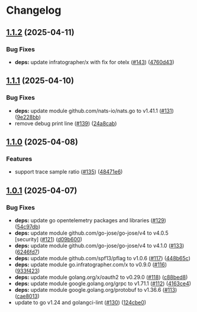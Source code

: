 # Changelog

## [1.1.2](https://github.com/infratographer/iam-runtime-infratographer/compare/v1.1.1...v1.1.2) (2025-04-11)


### Bug Fixes

* **deps:** update infratographer/x with fix for otelx ([#143](https://github.com/infratographer/iam-runtime-infratographer/issues/143)) ([4760d43](https://github.com/infratographer/iam-runtime-infratographer/commit/4760d43890db610eba91a4b17f16b4944756a43e))

## [1.1.1](https://github.com/infratographer/iam-runtime-infratographer/compare/v1.1.0...v1.1.1) (2025-04-10)


### Bug Fixes

* **deps:** update module github.com/nats-io/nats.go to v1.41.1 ([#131](https://github.com/infratographer/iam-runtime-infratographer/issues/131)) ([9e228bb](https://github.com/infratographer/iam-runtime-infratographer/commit/9e228bb533a3d6b8f270329d0b5912a59594b1f9))
* remove debug print line ([#139](https://github.com/infratographer/iam-runtime-infratographer/issues/139)) ([24a8cab](https://github.com/infratographer/iam-runtime-infratographer/commit/24a8cab0b0e319ff0fb7b57ea010b2465a1acf5d))

## [1.1.0](https://github.com/infratographer/iam-runtime-infratographer/compare/v1.0.1...v1.1.0) (2025-04-08)


### Features

* support trace sample ratio ([#135](https://github.com/infratographer/iam-runtime-infratographer/issues/135)) ([48471e6](https://github.com/infratographer/iam-runtime-infratographer/commit/48471e6d6448172b09d1a5a9d4af2f99cd6afc6e))

## [1.0.1](https://github.com/infratographer/iam-runtime-infratographer/compare/v1.0.0...v1.0.1) (2025-04-07)


### Bug Fixes

* **deps:** update go opentelemetry packages and libraries ([#129](https://github.com/infratographer/iam-runtime-infratographer/issues/129)) ([54c97db](https://github.com/infratographer/iam-runtime-infratographer/commit/54c97db3a04b883e40bfbd0a5c6e0d793fdef2cf))
* **deps:** update module github.com/go-jose/go-jose/v4 to v4.0.5 [security] ([#121](https://github.com/infratographer/iam-runtime-infratographer/issues/121)) ([d09b600](https://github.com/infratographer/iam-runtime-infratographer/commit/d09b600f6c49fabc71b097d5a0b922f8b0074f76))
* **deps:** update module github.com/go-jose/go-jose/v4 to v4.1.0 ([#133](https://github.com/infratographer/iam-runtime-infratographer/issues/133)) ([6246fd7](https://github.com/infratographer/iam-runtime-infratographer/commit/6246fd7279768867c2e66e4ebbb5c5f4e239d607))
* **deps:** update module github.com/spf13/pflag to v1.0.6 ([#117](https://github.com/infratographer/iam-runtime-infratographer/issues/117)) ([448b65c](https://github.com/infratographer/iam-runtime-infratographer/commit/448b65cd365ee7b722d733d13cb26bba93aeff78))
* **deps:** update module go.infratographer.com/x to v0.9.0 ([#116](https://github.com/infratographer/iam-runtime-infratographer/issues/116)) ([933f423](https://github.com/infratographer/iam-runtime-infratographer/commit/933f42319cd422d8b6f0f396bbb9ab2a85c8e319))
* **deps:** update module golang.org/x/oauth2 to v0.29.0 ([#118](https://github.com/infratographer/iam-runtime-infratographer/issues/118)) ([c88bed8](https://github.com/infratographer/iam-runtime-infratographer/commit/c88bed8617d18a0a72adb504cfe4e257830ce037))
* **deps:** update module google.golang.org/grpc to v1.71.1 ([#112](https://github.com/infratographer/iam-runtime-infratographer/issues/112)) ([4163ce4](https://github.com/infratographer/iam-runtime-infratographer/commit/4163ce45e8b497abdd17c0cc75617b8da7bd1d84))
* **deps:** update module google.golang.org/protobuf to v1.36.6 ([#113](https://github.com/infratographer/iam-runtime-infratographer/issues/113)) ([cae8013](https://github.com/infratographer/iam-runtime-infratographer/commit/cae80135e680d3759d8ce1f9faf09cd3e3b3ea97))
* update to go v1.24 and golangci-lint ([#130](https://github.com/infratographer/iam-runtime-infratographer/issues/130)) ([124cbe0](https://github.com/infratographer/iam-runtime-infratographer/commit/124cbe086fbc463b703e4439cfd2247ee7a6793b))
